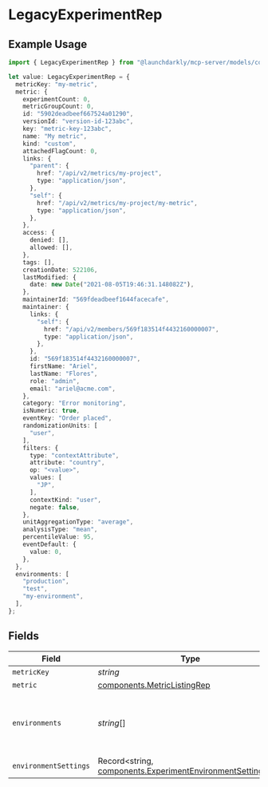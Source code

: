 # LegacyExperimentRep

## Example Usage

```typescript
import { LegacyExperimentRep } from "@launchdarkly/mcp-server/models/components";

let value: LegacyExperimentRep = {
  metricKey: "my-metric",
  metric: {
    experimentCount: 0,
    metricGroupCount: 0,
    id: "5902deadbeef667524a01290",
    versionId: "version-id-123abc",
    key: "metric-key-123abc",
    name: "My metric",
    kind: "custom",
    attachedFlagCount: 0,
    links: {
      "parent": {
        href: "/api/v2/metrics/my-project",
        type: "application/json",
      },
      "self": {
        href: "/api/v2/metrics/my-project/my-metric",
        type: "application/json",
      },
    },
    access: {
      denied: [],
      allowed: [],
    },
    tags: [],
    creationDate: 522106,
    lastModified: {
      date: new Date("2021-08-05T19:46:31.148082Z"),
    },
    maintainerId: "569fdeadbeef1644facecafe",
    maintainer: {
      links: {
        "self": {
          href: "/api/v2/members/569f183514f4432160000007",
          type: "application/json",
        },
      },
      id: "569f183514f4432160000007",
      firstName: "Ariel",
      lastName: "Flores",
      role: "admin",
      email: "ariel@acme.com",
    },
    category: "Error monitoring",
    isNumeric: true,
    eventKey: "Order placed",
    randomizationUnits: [
      "user",
    ],
    filters: {
      type: "contextAttribute",
      attribute: "country",
      op: "<value>",
      values: [
        "JP",
      ],
      contextKind: "user",
      negate: false,
    },
    unitAggregationType: "average",
    analysisType: "mean",
    percentileValue: 95,
    eventDefault: {
      value: 0,
    },
  },
  environments: [
    "production",
    "test",
    "my-environment",
  ],
};
```

## Fields

| Field                                                                                                                    | Type                                                                                                                     | Required                                                                                                                 | Description                                                                                                              | Example                                                                                                                  |
| ------------------------------------------------------------------------------------------------------------------------ | ------------------------------------------------------------------------------------------------------------------------ | ------------------------------------------------------------------------------------------------------------------------ | ------------------------------------------------------------------------------------------------------------------------ | ------------------------------------------------------------------------------------------------------------------------ |
| `metricKey`                                                                                                              | *string*                                                                                                                 | :heavy_minus_sign:                                                                                                       | N/A                                                                                                                      | my-metric                                                                                                                |
| `metric`                                                                                                                 | [components.MetricListingRep](../../models/components/metriclistingrep.md)                                               | :heavy_minus_sign:                                                                                                       | N/A                                                                                                                      |                                                                                                                          |
| `environments`                                                                                                           | *string*[]                                                                                                               | :heavy_minus_sign:                                                                                                       | N/A                                                                                                                      | [<br/>"production",<br/>"test",<br/>"my-environment"<br/>]                                                               |
| `environmentSettings`                                                                                                    | Record<string, [components.ExperimentEnvironmentSettingRep](../../models/components/experimentenvironmentsettingrep.md)> | :heavy_minus_sign:                                                                                                       | N/A                                                                                                                      |                                                                                                                          |